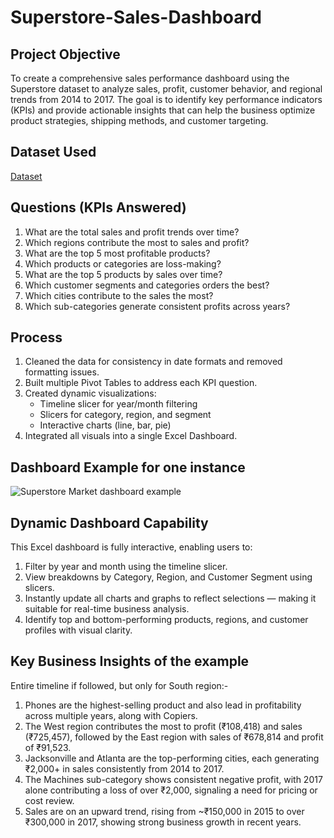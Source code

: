 # Superstore-Sales-Dashboard

## Project Objective

To create a comprehensive sales performance dashboard using the Superstore dataset to analyze sales, profit, customer behavior, and regional trends from 2014 to 2017. The goal is to identify key performance indicators (KPIs) and provide actionable insights that can help the business optimize product strategies, shipping methods, and customer targeting.

## Dataset Used

<a href="https://www.kaggle.com/datasets/bravehart101/sample-supermarket-dataset">Dataset</a>

## Questions (KPIs Answered)

1. What are the total sales and profit trends over time?
2. Which regions contribute the most to sales and profit?
3. What are the top 5 most profitable products?
4. Which products or categories are loss-making?
5. What are the top 5 products by sales over time?
6. Which customer segments and categories orders the best?
7. Which cities contribute to the sales the most?
8. Which sub-categories generate consistent profits across years?

## Process

1. Cleaned the data for consistency in date formats and removed formatting issues.
2. Built multiple Pivot Tables to address each KPI question.
3. Created dynamic visualizations:
      - Timeline slicer for year/month filtering
      - Slicers for category, region, and segment
      - Interactive charts (line, bar, pie)
4. Integrated all visuals into a single Excel Dashboard.

## Dashboard Example for one instance
![Superstore Market dashboard example](https://github.com/user-attachments/assets/ad53ae11-e4d9-4310-8aa2-56d350d423ed)

## Dynamic Dashboard Capability 

This Excel dashboard is fully interactive, enabling users to:

1. Filter by year and month using the timeline slicer.
2. View breakdowns by Category, Region, and Customer Segment using slicers.
3. Instantly update all charts and graphs to reflect selections — making it suitable for real-time business analysis.
4. Identify top and bottom-performing products, regions, and customer profiles with visual clarity.

## Key Business Insights of the example 

Entire timeline if followed, but only for South region:-

1. Phones are the highest-selling product and also lead in profitability across multiple years, along with Copiers.
2. The West region contributes the most to profit (₹108,418) and sales (₹725,457), followed by the East region with sales of ₹678,814 and profit of ₹91,523.
3. Jacksonville and Atlanta are the top-performing cities, each generating ₹2,000+ in sales consistently from 2014 to 2017.
4. The Machines sub-category shows consistent negative profit, with 2017 alone contributing a loss of over ₹2,000, signaling a need for pricing or cost review.
5. Sales are on an upward trend, rising from ~₹150,000 in 2015 to over ₹300,000 in 2017, showing strong business growth in recent years.









